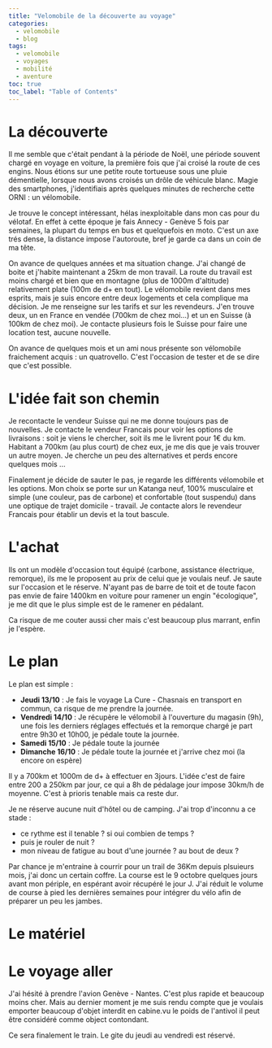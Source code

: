 ```yaml
---
title: "Velomobile de la découverte au voyage"
categories:
  - velomobile
  - blog
tags:
  - velomobile
  - voyages
  - mobilité
  - aventure
toc: true
toc_label: "Table of Contents"
---
```


# La découverte

Il me semble que c'était pendant à la période de Noël, une période souvent chargé en voyage en voiture, la première fois que j'ai croisé la route de ces engins. Nous étions sur une petite route tortueuse sous une pluie démentielle, lorsque nous avons croisés un drôle de véhicule blanc. Magie des smartphones, j'identifiais après quelques minutes de recherche cette ORNI : un vélomobile.

Je trouve le concept intéressant, hélas inexploitable dans mon cas pour du vélotaf. En effet à cette époque je fais Annecy - Genève 5 fois par semaines, la plupart du temps en bus et quelquefois en moto. C'est un axe trés dense, la distance impose l'autoroute, bref je garde ca dans un coin de ma tête.

On avance de quelques années et ma situation change. J'ai changé de boite et j'habite maintenant a 25km de mon travail. La route du travail est moins chargé et bien que en montagne (plus de 1000m d'altitude) relativement plate (100m de d+ en tout). Le vélomobile revient dans mes esprits, mais je suis encore entre deux logements et cela complique ma décision. Je me renseigne sur les tarifs et sur les revendeurs. J'en trouve deux, un en France en vendée (700km de chez moi...) et un en Suisse (à 100km de chez moi). Je contacte plusieurs fois le Suisse pour faire une location test, aucune nouvelle.

On avance de quelques mois et un ami nous présente son vélomobile fraichement acquis : un quatrovello. C'est l'occasion de tester et de se dire que c'est possible.

# L'idée fait son chemin

Je recontacte le vendeur Suisse qui ne me donne toujours pas de nouvelles. Je contacte le vendeur Francais pour voir les options de livraisons : soit je viens le chercher, soit ils me le livrent pour 1€ du km. Habitant a 700km (au plus court) de chez eux, je me dis que je vais trouver un autre moyen. Je cherche un peu des alternatives et perds encore quelques mois ...

Finalement je décide de sauter le pas, je regarde les différents vélomobile et les options. Mon choix se porte sur un Katanga neuf, 100% musculaire et simple (une couleur, pas de carbone) et confortable (tout suspendu) dans une optique de trajet domicile - travail. Je contacte alors le revendeur Francais pour établir un devis et la tout bascule.

# L'achat

Ils ont un modèle d'occasion tout équipé (carbone, assistance électrique, remorque), ils me le proposent au prix de celui que je voulais neuf. Je saute sur l'occasion et le réserve. N'ayant pas de barre de toit et de toute facon pas envie de faire 1400km en voiture pour ramener un engin "écologique", je me dit que le plus simple est de le ramener en pédalant.

Ca risque de me couter aussi cher mais c'est beaucoup plus marrant, enfin je l'espère.

# Le plan

Le plan est simple :

* __Jeudi 13/10__ : Je fais le voyage La Cure - Chasnais en transport en commun, ca risque de me prendre la journée.
* __Vendredi 14/10__ : Je récupère le vélomobil à l'ouverture du magasin (9h), une fois les derniers réglages effectués et la remorque chargé je part entre 9h30 et 10h00, je pédale toute la journée.
* __Samedi 15/10__ : Je pédale toute la journée
* __Dimanche 16/10__ :  Je pédale toute la journée et j'arrive chez moi (la encore on espère)

Il y a 700km et 1000m de d+ à effectuer en 3jours. L'idée c'est de faire entre 200 a 250km par jour, ce qui a 8h de pédalage jour impose 30km/h de moyenne. C'est à prioris tenable mais ca reste dur.

Je ne réserve aucune nuit d'hôtel ou de camping. J'ai trop d'inconnu a ce stade :
* ce rythme est il tenable ? si oui combien de temps ?
* puis je rouler de nuit ?
* mon niveau de fatigue au bout d'une journée ? au bout de deux ?

Par chance je m'entraine à courrir pour un trail de 36Km depuis plsuieurs mois, j'ai donc un certain coffre. La course est le 9 octobre quelques jours avant mon périple, en espérant avoir récupéré le jour J. J'ai réduit le volume de course à pied les dernières semaines pour intégrer du vélo afin de préparer un peu les jambes.

# Le matériel

<script src="https://lighterpack.com/e/uzd1t2"></script><div id="uzd1t2"></div>

# Le voyage aller

J'ai hésité à prendre l'avion Genève - Nantes. C'est plus rapide et beaucoup moins cher. Mais au dernier  moment je me suis rendu compte que je voulais emporter beaucoup d'objet interdit en cabine.vu le poids de l'antivol il peut être considéré comme object contondant.

Ce sera finalement le train. Le gite du jeudi au vendredi est réservé.

